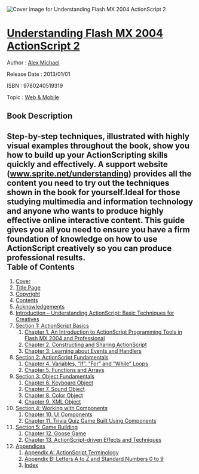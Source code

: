 ![Cover image for Understanding Flash MX 2004 ActionScript 2](https://imgdetail.ebookreading.net/cover/cover/web_mobile/EB9780240519319.jpg)

[Understanding Flash MX 2004 ActionScript 2](https://ebookreading.net/view/book/Understanding+Flash+MX+2004+ActionScript+2-EB9780240519319_1.html "Understanding Flash MX 2004 ActionScript 2")
====================================================================================================================

Author : [Alex Michael](https://ebookreading.net/search/author/Alex+Michael)

Release Date : 2013/01/01

ISBN : 9780240519319

Topic : [Web & Mobile](https://ebookreading.net/search/category/web-mobile)

Book Description
-----------------

Step-by-step techniques, illustrated with highly visual examples throughout the book, show you how to build up your ActionScripting skills quickly and effectively. A support website (www.sprite.net/understanding) provides all the content you need to try out the techniques shown in the book for yourself.Ideal for those studying multimedia and information technology and anyone who wants to produce highly effective online interactive content. This guide  gives you all you need to ensure you have a firm foundation of knowledge on how to use ActionScript creatively so you can produce professional results.              
Table of Contents
-----------------

1. [Cover](https://ebookreading.net/view/book/Understanding+Flash+MX+2004+ActionScript+2-EB9780240519319_1.html)
1. [Title Page](https://ebookreading.net/view/book/Understanding+Flash+MX+2004+ActionScript+2-EB9780240519319_2.html)
1. [Copyright](https://ebookreading.net/view/book/Understanding+Flash+MX+2004+ActionScript+2-EB9780240519319_3.html)
1. [Contents](https://ebookreading.net/view/book/Understanding+Flash+MX+2004+ActionScript+2-EB9780240519319_4.html)
1. [Acknowledgements](https://ebookreading.net/view/book/Understanding+Flash+MX+2004+ActionScript+2-EB9780240519319_5.html)
1. [Introduction – Understanding ActionScript: Basic Techniques for Creatives](https://ebookreading.net/view/book/Understanding+Flash+MX+2004+ActionScript+2-EB9780240519319_6.html)
1. [Section 1: ActionScript Basics](https://ebookreading.net/view/book/Understanding+Flash+MX+2004+ActionScript+2-EB9780240519319_7.html)
    1. [Chapter 1. An Introduction to ActionScript Programming Tools in Flash MX 2004 and Professional](https://ebookreading.net/view/book/Understanding+Flash+MX+2004+ActionScript+2-EB9780240519319_8.html)
    1. [Chapter 2. Constructing and Sharing ActionScript](https://ebookreading.net/view/book/Understanding+Flash+MX+2004+ActionScript+2-EB9780240519319_10.html)
    1. [Chapter 3. Learning about Events and Handlers](https://ebookreading.net/view/book/Understanding+Flash+MX+2004+ActionScript+2-EB9780240519319_11.html)
1. [Section 2: ActionScript Fundamentals](https://ebookreading.net/view/book/Understanding+Flash+MX+2004+ActionScript+2-EB9780240519319_12.html)
    1. [Chapter 4. Variables, “If”, “For” and “While” Loops](https://ebookreading.net/view/book/Understanding+Flash+MX+2004+ActionScript+2-EB9780240519319_13.html)
    1. [Chapter 5. Functions and Arrays](https://ebookreading.net/view/book/Understanding+Flash+MX+2004+ActionScript+2-EB9780240519319_0.html)
1. [Section 3: Object Fundamentals](https://ebookreading.net/view/book/Understanding+Flash+MX+2004+ActionScript+2-EB9780240519319_14.html)
    1. [Chapter 6. Keyboard Object](https://ebookreading.net/view/book/Understanding+Flash+MX+2004+ActionScript+2-EB9780240519319_16.html)
    1. [Chapter 7. Sound Object](https://ebookreading.net/view/book/Understanding+Flash+MX+2004+ActionScript+2-EB9780240519319_17.html)
    1. [Chapter 8. Color Object](https://ebookreading.net/view/book/Understanding+Flash+MX+2004+ActionScript+2-EB9780240519319_18.html)
    1. [Chapter 9. XML Object](https://ebookreading.net/view/book/Understanding+Flash+MX+2004+ActionScript+2-EB9780240519319_19.html)
1. [Section 4: Working with Components](https://ebookreading.net/view/book/Understanding+Flash+MX+2004+ActionScript+2-EB9780240519319_0.html)
    1. [Chapter 10. UI Components](https://ebookreading.net/view/book/Understanding+Flash+MX+2004+ActionScript+2-EB9780240519319_20.html)
    1. [Chapter 11. Trivia Quiz Game Built Using Components](https://ebookreading.net/view/book/Understanding+Flash+MX+2004+ActionScript+2-EB9780240519319_21.html)
1. [Section 5: Game Building](https://ebookreading.net/view/book/Understanding+Flash+MX+2004+ActionScript+2-EB9780240519319_22.html)
    1. [Chapter 12. Goose Game](https://ebookreading.net/view/book/Understanding+Flash+MX+2004+ActionScript+2-EB9780240519319_23.html)
    1. [Chapter 13. ActionScript-driven Effects and Techniques](https://ebookreading.net/view/book/Understanding+Flash+MX+2004+ActionScript+2-EB9780240519319_24.html)
1. [Appendices](https://ebookreading.net/view/book/Understanding+Flash+MX+2004+ActionScript+2-EB9780240519319_26.html)
    1. [Appendix A: ActionScript Terminology](https://ebookreading.net/view/book/Understanding+Flash+MX+2004+ActionScript+2-EB9780240519319_27.html)
    1. [Appendix B: Letters A to Z and Standard Numbers 0 to 9](https://ebookreading.net/view/book/Understanding+Flash+MX+2004+ActionScript+2-EB9780240519319_0.html)
    1. [Index](https://ebookreading.net/view/book/Understanding+Flash+MX+2004+ActionScript+2-EB9780240519319_28.html)
